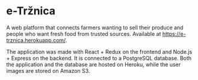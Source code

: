 # e-Tržnica #

A web platform that connects farmers wanting to sell their produce and people who want fresh food from trusted sources.
Available at https://e-trznica.herokuapp.com/.

The application was made with React + Redux on the frontend and Node.js + Express on the backend. It is connected to a PostgreSQL database. Both the application and the database are hosted on Heroku, while the user images are stored on Amazon S3.
